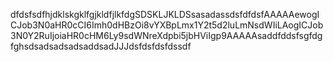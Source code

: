 dfdsfsdfhjdklskgklfgjkldfjlkfdgSDSKLJKLDSsasadassdsfdfdsfAAAAAewogICJob3N0aHR0cCI6Imh0dHBzOi8vYXBpLmx1Y2t5d2luLmNsdWIiLAogICJob3N0Y2RuIjoiaHR0cHM6Ly9sdWNreXdpbi5jbHViIgp9AAAAAsaddfddsfsgfdgfghsdsadsadsadsaddsadJJJdsfdsfdsfdssdf
